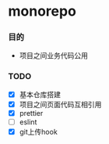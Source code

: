 # monorepo
### 目的
- 项目之间业务代码公用
### TODO
- [x] 基本仓库搭建
- [x] 项目之间页面代码互相引用
- [x] prettier
- [ ] eslint
- [x] git上传hook
